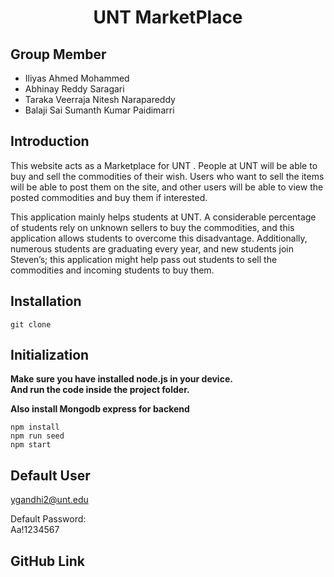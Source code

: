 # <center>UNT MarketPlace</center>

## **Group Member**
- Iliyas Ahmed Mohammed
- Abhinay Reddy Saragari
- Taraka Veerraja Nitesh Narapareddy
- Balaji Sai Sumanth Kumar Paidimarri

## **Introduction**
This website acts as a Marketplace for UNT . People at UNT  will be able to buy and sell the commodities of their wish. Users who want to sell the items will be able to post them on the site, and other users will be able to view the posted commodities and buy them if interested.

This application mainly helps students at UNT. A considerable percentage of students rely on unknown sellers to buy the commodities, and this application allows students to overcome this disadvantage. Additionally, numerous students are graduating every year, and new students join Steven’s; this application might help pass out students to sell the commodities and incoming students to buy them. 

## **Installation**
```
git clone 
```

## **Initialization**
**Make sure you have installed node.js in your device.**  
**And run the code inside the project folder.**

**Also install Mongodb express for backend**
```
npm install
npm run seed
npm start
```



## **Default User**
ygandhi2@unt.edu  

Default Password:  
Aa!1234567



## GitHub Link
